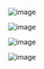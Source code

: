 ![image](https://github.com/user-attachments/assets/3fccaf4f-5899-41c1-9ac4-415a63796eed)





![image](https://github.com/user-attachments/assets/7e1d36db-a000-41ec-ad37-6a0b7e88be62)





![image](https://github.com/user-attachments/assets/e6afebd7-9f03-42a6-8e82-88c30bb45c63)




![image](https://github.com/user-attachments/assets/a33ba53b-1bdc-4f4e-990a-d0bccf8e3052)
